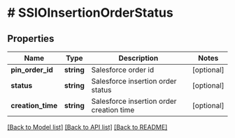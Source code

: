 # # SSIOInsertionOrderStatus

## Properties

Name | Type | Description | Notes
------------ | ------------- | ------------- | -------------
**pin_order_id** | **string** | Salesforce order id | [optional]
**status** | **string** | Salesforce insertion order status | [optional]
**creation_time** | **string** | Salesforce insertion order creation time | [optional]

[[Back to Model list]](../../README.md#models) [[Back to API list]](../../README.md#endpoints) [[Back to README]](../../README.md)
